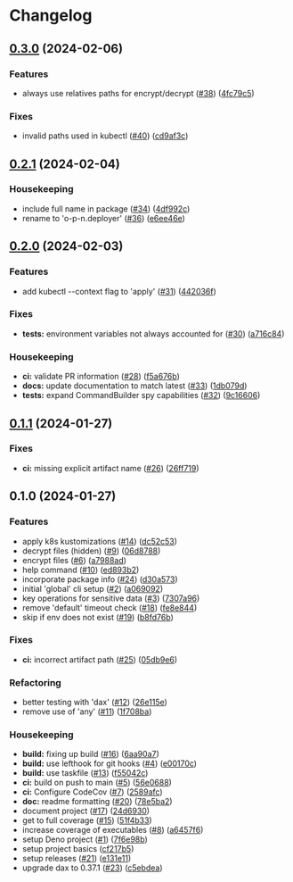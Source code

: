 # Changelog

## [0.3.0](https://github.com/o-p-n/deployer/compare/v0.2.1...v0.3.0) (2024-02-06)


### Features

* always use relatives paths for encrypt/decrypt ([#38](https://github.com/o-p-n/deployer/issues/38)) ([4fc79c5](https://github.com/o-p-n/deployer/commit/4fc79c5c9216bc58e085e6198c285a7683f44bab))


### Fixes

* invalid paths used in kubectl ([#40](https://github.com/o-p-n/deployer/issues/40)) ([cd9af3c](https://github.com/o-p-n/deployer/commit/cd9af3c854b773520452bce647cecbc8286f0755))

## [0.2.1](https://github.com/o-p-n/deployer/compare/v0.2.0...v0.2.1) (2024-02-04)


### Housekeeping

* include full name in package ([#34](https://github.com/o-p-n/deployer/issues/34)) ([4df992c](https://github.com/o-p-n/deployer/commit/4df992cdb04b6c0c4af223ed65ef360962cee703))
* rename to 'o-p-n.deployer' ([#36](https://github.com/o-p-n/deployer/issues/36)) ([e6ee46e](https://github.com/o-p-n/deployer/commit/e6ee46edc3920e78a1e6bfc8e57c51006527399f))

## [0.2.0](https://github.com/o-p-n/deployer/compare/v0.1.1...v0.2.0) (2024-02-03)


### Features

* add kubectl --context flag to 'apply' ([#31](https://github.com/o-p-n/deployer/issues/31)) ([442036f](https://github.com/o-p-n/deployer/commit/442036f3a535f9c4739142f176d1a10c1047e536))


### Fixes

* **tests:** environment variables not always accounted for ([#30](https://github.com/o-p-n/deployer/issues/30)) ([a716c84](https://github.com/o-p-n/deployer/commit/a716c842bb8e8cd162f3082d37c14c5a6e75eb14))


### Housekeeping

* **ci:** validate PR information ([#28](https://github.com/o-p-n/deployer/issues/28)) ([f5a676b](https://github.com/o-p-n/deployer/commit/f5a676b50c8e6077ac5f778db04fc427fe51ce8f))
* **docs:** update documentation to match latest ([#33](https://github.com/o-p-n/deployer/issues/33)) ([1db079d](https://github.com/o-p-n/deployer/commit/1db079d5d955df185082a6e906b4f6721bbc1490))
* **tests:** expand CommandBuilder spy capabilities ([#32](https://github.com/o-p-n/deployer/issues/32)) ([9c16606](https://github.com/o-p-n/deployer/commit/9c16606da739164988a3a2d7b085bb4a7652e15f))

## [0.1.1](https://github.com/o-p-n/deployer/compare/v0.1.0...v0.1.1) (2024-01-27)


### Fixes

* **ci:** missing explicit artifact name ([#26](https://github.com/o-p-n/deployer/issues/26)) ([26ff719](https://github.com/o-p-n/deployer/commit/26ff719b3de417698dfef6f982746aa58acccb7a))

## 0.1.0 (2024-01-27)


### Features

* apply k8s kustomizations ([#14](https://github.com/o-p-n/deployer/issues/14)) ([dc52c53](https://github.com/o-p-n/deployer/commit/dc52c53b41fa06d0bb95fd7e78804a16fdfe277e))
* decrypt files (hidden) ([#9](https://github.com/o-p-n/deployer/issues/9)) ([06d8788](https://github.com/o-p-n/deployer/commit/06d878897d569c3827a8aec25d795cdb0f2d7a9f))
* encrypt files ([#6](https://github.com/o-p-n/deployer/issues/6)) ([a7988ad](https://github.com/o-p-n/deployer/commit/a7988adaf8f9d914803685fb171257bcf3a5cbd2))
* help command ([#10](https://github.com/o-p-n/deployer/issues/10)) ([ed893b2](https://github.com/o-p-n/deployer/commit/ed893b232ad797287ef4bca76fdb13a5559516ed))
* incorporate package info ([#24](https://github.com/o-p-n/deployer/issues/24)) ([d30a573](https://github.com/o-p-n/deployer/commit/d30a573dba2f95e32e3befe0c4b49eaa567074c8))
* initial 'global' cli setup ([#2](https://github.com/o-p-n/deployer/issues/2)) ([a069092](https://github.com/o-p-n/deployer/commit/a0690921c7bacf0234f89959d52687a87230bfa3))
* key operations for sensitive data ([#3](https://github.com/o-p-n/deployer/issues/3)) ([7307a96](https://github.com/o-p-n/deployer/commit/7307a969b8e5a8f9ecb5d809dcaa1069156e0d12))
* remove 'default' timeout check ([#18](https://github.com/o-p-n/deployer/issues/18)) ([fe8e844](https://github.com/o-p-n/deployer/commit/fe8e8443bea9752da80641869263d8e2c54ca67a))
* skip if env does not exist ([#19](https://github.com/o-p-n/deployer/issues/19)) ([b8fd76b](https://github.com/o-p-n/deployer/commit/b8fd76b6d7765f8ee2ce988eaef502581bda78f1))


### Fixes

* **ci:** incorrect artifact path ([#25](https://github.com/o-p-n/deployer/issues/25)) ([05db9e6](https://github.com/o-p-n/deployer/commit/05db9e669bd2ce59c07bd51f6700b72d5bffadd0))


### Refactoring

* better testing with 'dax' ([#12](https://github.com/o-p-n/deployer/issues/12)) ([26e115e](https://github.com/o-p-n/deployer/commit/26e115eb2c6b470f1fe0c1474625e8dfecd5b180))
* remove use of 'any' ([#11](https://github.com/o-p-n/deployer/issues/11)) ([1f708ba](https://github.com/o-p-n/deployer/commit/1f708ba4c71726bdf37689701521bb6a95ae4453))


### Housekeeping

* **build:** fixing up build ([#16](https://github.com/o-p-n/deployer/issues/16)) ([6aa90a7](https://github.com/o-p-n/deployer/commit/6aa90a723b5d9bfd813ef861f25b2c94058c7bba))
* **build:** use lefthook for git hooks ([#4](https://github.com/o-p-n/deployer/issues/4)) ([e00170c](https://github.com/o-p-n/deployer/commit/e00170c816f90709154eae56c207c26511d397ae))
* **build:** use taskfile ([#13](https://github.com/o-p-n/deployer/issues/13)) ([f55042c](https://github.com/o-p-n/deployer/commit/f55042c2aacc9dde8ed981fb5c64faaa0057cbc8))
* **ci:** build on push to main ([#5](https://github.com/o-p-n/deployer/issues/5)) ([56e0688](https://github.com/o-p-n/deployer/commit/56e06887ed9d2fe5814efe45329462e43e3bafda))
* **ci:** Configure CodeCov ([#7](https://github.com/o-p-n/deployer/issues/7)) ([2589afc](https://github.com/o-p-n/deployer/commit/2589afccf612fe046066816d38ee843316f7242c))
* **doc:** readme formatting ([#20](https://github.com/o-p-n/deployer/issues/20)) ([78e5ba2](https://github.com/o-p-n/deployer/commit/78e5ba26dd793d40f0ffeb96a7074f5d7089586f))
* document project ([#17](https://github.com/o-p-n/deployer/issues/17)) ([24d6930](https://github.com/o-p-n/deployer/commit/24d6930d792fe646d9b0e1b0c3d8fa65c0aeeb43))
* get to full coverage ([#15](https://github.com/o-p-n/deployer/issues/15)) ([51f4b33](https://github.com/o-p-n/deployer/commit/51f4b33300a6f128897f734a59892469416d140d))
* increase coverage of executables ([#8](https://github.com/o-p-n/deployer/issues/8)) ([a6457f6](https://github.com/o-p-n/deployer/commit/a6457f6957f8e83112e39d9c2a564f2c8bc8ea13))
* setup Deno project ([#1](https://github.com/o-p-n/deployer/issues/1)) ([7f6e98b](https://github.com/o-p-n/deployer/commit/7f6e98bd7690ddbe480859b06c180b921981b1e0))
* setup project basics ([cf217b5](https://github.com/o-p-n/deployer/commit/cf217b542faf1dfa090f0e5fc5640307fd6ff272))
* setup releases ([#21](https://github.com/o-p-n/deployer/issues/21)) ([e131e11](https://github.com/o-p-n/deployer/commit/e131e11f9a20d1aaf55a7741ba9a43c5c9a98785))
* upgrade dax to 0.37.1 ([#23](https://github.com/o-p-n/deployer/issues/23)) ([c5ebdea](https://github.com/o-p-n/deployer/commit/c5ebdea57c099d011ab376a5f6d7738a3444d10d))

